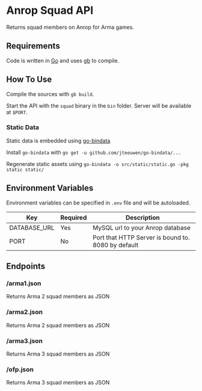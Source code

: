 # Anrop Squad API

Returns squad members on Anrop for Arma games.

## Requirements

Code is written in [Go](https://golang.org/) and uses [gb](https://getgb.io/) to compile.

## How To Use

Compile the sources with `gb build`.

Start the API with the `squad` binary in the `bin` folder.
Server will be available at `$PORT`.

### Static Data

Static data is embedded using [go-bindata](https://github.com/jteeuwen/go-bindata)

Install `go-bindata` with `go get -u github.com/jteeuwen/go-bindata/...`

Regenerate static assets using `go-bindata -o src/static/static.go -pkg static static/`

## Environment Variables

Environment variables can be specified in `.env` file and will be autoloaded.

| Key | Required | Description |
| --- | -------- | ----------- |
| DATABASE_URL | Yes | MySQL url to your Anrop database |
| PORT | No | Port that HTTP Server is bound to. 8080 by default |

## Endpoints

### /arma1.json

Returns Arma 2 squad members as JSON

### /arma2.json

Returns Arma 2 squad members as JSON

### /arma3.json

Returns Arma 3 squad members as JSON

### /ofp.json

Returns Arma 3 squad members as JSON
